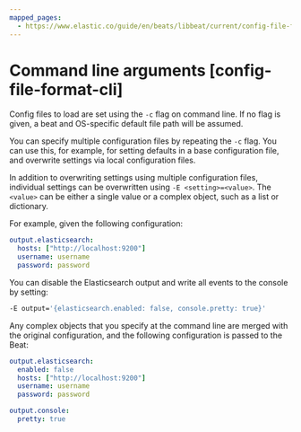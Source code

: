 ```yaml
---
mapped_pages:
  - https://www.elastic.co/guide/en/beats/libbeat/current/config-file-format-cli.html
---
```


# Command line arguments [config-file-format-cli]

Config files to load are set using the `-c` flag on command line. If no flag is given, a beat and OS-specific default file path will be assumed.

You can specify multiple configuration files by repeating the `-c` flag. You can use this, for example, for setting defaults in a base configuration file, and overwrite settings via local configuration files.

In addition to overwriting settings using multiple configuration files, individual settings can be overwritten using `-E <setting>=<value>`. The `<value>` can be either a single value or a complex object, such as a list or dictionary.

For example, given the following configuration:

```yaml
output.elasticsearch:
  hosts: ["http://localhost:9200"]
  username: username
  password: password
```

You can disable the Elasticsearch output and write all events to the console by setting:

```sh
-E output='{elasticsearch.enabled: false, console.pretty: true}'
```

Any complex objects that you specify at the command line are merged with the original configuration, and the following configuration is passed to the Beat:

```yaml
output.elasticsearch:
  enabled: false
  hosts: ["http://localhost:9200"]
  username: username
  password: password

output.console:
  pretty: true
```

